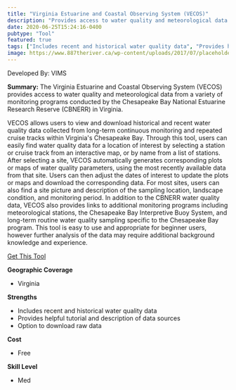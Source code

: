 ```yaml
---
title: "Virginia Estuarine and Coastal Observing System (VECOS)"
description: "Provides access to water quality and meteorological data from a variety of monitoring programs conducted by the Chesapeake Bay National Estuarine Research Reserve (CBNERR) in Virginia"
date: 2020-06-25T15:24:16-0400
pubtype: "Tool"
featured: true
tags: ["Includes recent and historical water quality data", "Provides helpful tutorial and description of data sources", "Option to download raw data"]
image: https://www.887theriver.ca/wp-content/uploads/2017/07/placeholder.jpg
---
```

Developed By: VIMS

**Summary:** The Virginia Estuarine and Coastal Observing System (VECOS) provides access to water quality and meteorological data from a variety of monitoring programs conducted by the Chesapeake Bay National Estuarine Research Reserve (CBNERR) in Virginia. 

VECOS allows users to view and download historical and recent water quality data collected from long-term continuous monitoring and repeated cruise tracks within Virginia's Chesapeake Bay. Through this tool, users can easily find water quality data for a location of interest by selecting a station or cruise track from an interactive map, or by name from a list of stations. After selecting a site, VECOS automatically generates corresponding plots or maps of water quality parameters, using the most recently available data from that site. Users can then adjust the dates of interest to update the plots or maps and download the corresponding data. For most sites, users can also find a site picture and description of the sampling location, landscape condition, and monitoring period. In addition to the CBNERR water quality data, VECOS also provides links to additional monitoring programs including meteorological stations, the Chesapeake Bay Interpretive Buoy System, and long-term routine water quality sampling specific to the Chesapeake Bay program. This tool is easy to use and appropriate for beginner users, however further analysis of the data may require additional background knowledge and experience.

<a href="http://vecos.vims.edu/" target="_blank">Get This Tool</a>

__**Geographic Coverage**__
-  Virginia

__**Strengths**__
-  Includes recent and historical water quality data
-   Provides helpful tutorial and description of data sources
-   Option to download raw data

__**Cost**__
- Free

__**Skill Level**__
- Med
